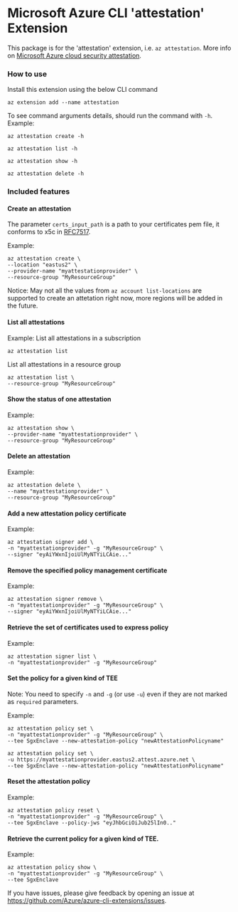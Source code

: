 Microsoft Azure CLI 'attestation' Extension
==========================================

This package is for the 'attestation' extension, i.e. `az attestation`.
More info on [Microsoft Azure cloud security attestation](https://azure.microsoft.com/en-us/blog/microsoft-azure-updates-cloud-security-attestation/).

### How to use ###
Install this extension using the below CLI command
```
az extension add --name attestation
```
To see command arguments details, should run the command with `-h`.
Example:
```
az attestation create -h
```
```
az attestation list -h
```
```
az attestation show -h
```
```
az attestation delete -h
```

### Included features ###
#### Create an attestation ####
The parameter `certs_input_path` is a path to your certificates pem file, it conforms to x5c in [RFC7517](https://tools.ietf.org/html/rfc7517#section-4.7).

Example:
```
az attestation create \
--location "eastus2" \
--provider-name "myattestationprovider" \
--resource-group "MyResourceGroup"
```
Notice:
May not all the values from `az account list-locations` are supported to create an attetation right now, more regions will be added in the future.

#### List all attestations ####
Example:
List all attestations in a subscription
```
az attestation list
```
List all attestations in a resource group
```
az attestation list \
--resource-group "MyResourceGroup"
```

#### Show the status of one attestation ####
Example:
```
az attestation show \
--provider-name "myattestationprovider" \
--resource-group "MyResourceGroup"
```

#### Delete an attestation ####
Example:
```
az attestation delete \
--name "myattestationprovider" \
--resource-group "MyResourceGroup"
```

#### Add a new attestation policy certificate ####
Example:
```
az attestation signer add \
-n "myattestationprovider" -g "MyResourceGroup" \
--signer "eyAiYWxnIjoiUlMyNTYiLCAie..."
```

#### Remove the specified policy management certificate ####
Example:
```
az attestation signer remove \
-n "myattestationprovider" -g "MyResourceGroup" \
--signer "eyAiYWxnIjoiUlMyNTYiLCAie..."
```

#### Retrieve the set of certificates used to express policy ####
Example:
```
az attestation signer list \
-n "myattestationprovider" -g "MyResourceGroup"
```

#### Set the policy for a given kind of TEE ####
Note: You need to specify `-n` and `-g` (or use `-u`) even if they are not marked as `required` parameters.

Example:
```
az attestation policy set \
-n "myattestationprovider" -g "MyResourceGroup" \
--tee SgxEnclave --new-attestation-policy "newAttestationPolicyname"

az attestation policy set \
-u https://myattestationprovider.eastus2.attest.azure.net \
--tee SgxEnclave --new-attestation-policy "newAttestationPolicyname"
```

#### Reset the attestation policy ####
Example:
```
az attestation policy reset \
-n "myattestationprovider" -g "MyResourceGroup" \
--tee SgxEnclave --policy-jws "eyJhbGciOiJub25lIn0.."
```

#### Retrieve the current policy for a given kind of TEE. ####
Example:
```
az attestation policy show \
-n "myattestationprovider" -g "MyResourceGroup" \
--tee SgxEnclave
```

If you have issues, please give feedback by opening an issue at https://github.com/Azure/azure-cli-extensions/issues.
